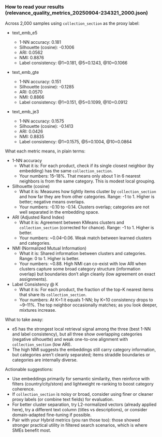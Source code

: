 ### How to read your results (relevance_quality_metrics_20250904-234321_2000.json)

Across 2,000 samples using `collection_section` as the proxy label:

- text_emb_e5
  - 1-NN accuracy: 0.181
  - Silhouette (cosine): -0.1006
  - ARI: 0.0562
  - NMI: 0.8876
  - Label consistency: @1=0.181, @5=0.1243, @10=0.1066

- text_emb_gte
  - 1-NN accuracy: 0.151
  - Silhouette (cosine): -0.1285
  - ARI: 0.0570
  - NMI: 0.8866
  - Label consistency: @1=0.151, @5=0.1099, @10=0.0912

- text_emb_je3
  - 1-NN accuracy: 0.1575
  - Silhouette (cosine): -0.1413
  - ARI: 0.0426
  - NMI: 0.8835
  - Label consistency: @1=0.1575, @5=0.1004, @10=0.0864

What each metric means, in plain terms:
- 1-NN accuracy
  - What it is: For each product, check if its single closest neighbor (by embedding) has the same `collection_section`.
  - Your numbers: 15–18%. That means only about 1 in 6 nearest neighbors is from the same category. This is modest local grouping.
- Silhouette (cosine)
  - What it is: Measures how tightly items cluster by `collection_section` and how far they are from other categories. Range: -1 to 1. Higher is better; negative means overlaps.
  - Your numbers: -0.10 to -0.14. Clusters overlap; categories are not well separated in the embedding space.
- ARI (Adjusted Rand Index)
  - What it is: Agreement between KMeans clusters and `collection_section` (corrected for chance). Range: -1 to 1. Higher is better.
  - Your numbers: ~0.04–0.06. Weak match between learned clusters and categories.
- NMI (Normalized Mutual Information)
  - What it is: Shared information between clusters and categories. Range: 0 to 1. Higher is better.
  - Your numbers: ~0.88. High NMI can co-exist with low ARI when clusters capture some broad category structure (information overlap) but boundaries don’t align cleanly (low agreement on exact assignments).
- Label Consistency @ K
  - What it is: For each product, the fraction of the top-K nearest items that share its `collection_section`.
  - Your numbers: At K=1 it equals 1-NN; by K=10 consistency drops to ~9–11%. The top neighbor occasionally matches; as you look deeper, mixtures increase.

What to take away:
- e5 has the strongest local retrieval signal among the three (best 1-NN and label consistency), but all three show overlapping categories (negative silhouette) and weak one-to-one alignment with `collection_section` (low ARI).
- The high NMI suggests the embeddings still carry category information, but categories aren’t cleanly separated; items straddle boundaries or categories are internally diverse.

Actionable suggestions:
- Use embeddings primarily for semantic similarity, then reinforce with filters (country/city/store) and lightweight re-ranking to boost category coherence.
- If `collection_section` is noisy or broad, consider using finer or cleaner proxy labels (or combine text fields) for evaluation.
- For better cluster separation, try L2-normalized vectors (already applied here), try a different text column (titles vs descriptions), or consider domain-adapted fine-tuning if possible.
- Pair with your Hybrid metrics (you ran those too): those showed stronger practical utility in filtered search scenarios, which is where SMEs benefit most.